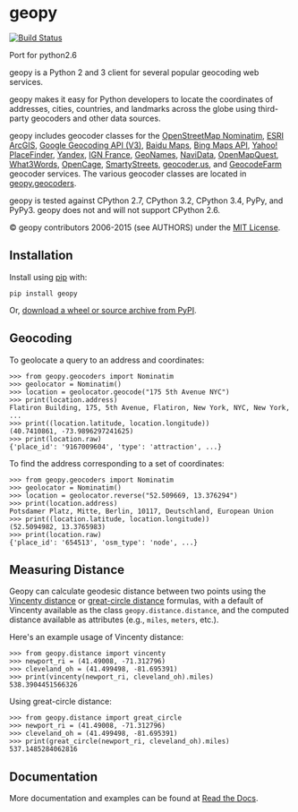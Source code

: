 # geopy

[![Build Status](https://travis-ci.org/geopy/geopy.svg?branch=master)](https://travis-ci.org/geopy/geopy)

Port for python2.6

geopy is a Python 2 and 3 client for several popular geocoding web services.

geopy makes it easy for Python developers to locate the coordinates of
addresses, cities, countries, and landmarks across the globe using third-party
geocoders and other data sources.

geopy includes geocoder classes for the [OpenStreetMap Nominatim][osm],
[ESRI ArcGIS][arcgis], [Google Geocoding API (V3)][googlev3],
[Baidu Maps][baidu], [Bing Maps API][bing], [Yahoo! PlaceFinder][placefinder],
[Yandex][yandex], [IGN France][ignfrance], [GeoNames][geonames],
[NaviData][navidata], [OpenMapQuest][openmapquest], [What3Words][what3words],
[OpenCage][opencage], [SmartyStreets][smartystreets], [geocoder.us][dot_us],
and [GeocodeFarm][geocodefarm] geocoder services.
The various geocoder classes are located in [geopy.geocoders][geocoders_src].

[arcgis]: http://resources.arcgis.com/en/help/arcgis-rest-api/
[baidu]: http://developer.baidu.com/map/webservice-geocoding.htm
[bing]: http://www.microsoft.com/maps/developers/web.aspx
[dot_us]: http://geocoder.us/
[geocodefarm]: https://www.geocodefarm.com/
[geonames]: http://www.geonames.org/
[googlev3]: https://developers.google.com/maps/documentation/geocoding/
[ignfrance]: http://api.ign.fr/tech-docs-js/fr/developpeur/search.html
[mapquest]: http://www.mapquestapi.com/geocoding/
[navidata]: http://navidata.pl
[opencage]: http://geocoder.opencagedata.com/api.html
[openmapquest]: http://developer.mapquest.com/web/products/open/geocoding-service
[osm]: https://wiki.openstreetmap.org/wiki/Nominatim
[placefinder]: https://developer.yahoo.com/boss/geo/docs/
[smartystreets]: https://smartystreets.com/products/liveaddress-api
[what3words]: http://what3words.com/api/reference
[yandex]: http://api.yandex.com/maps/doc/intro/concepts/intro.xml
[geocoders_src]: https://github.com/geopy/geopy/tree/master/geopy/geocoders

geopy is tested against CPython 2.7, CPython 3.2, CPython 3.4, PyPy, and
PyPy3. geopy does not and will not support CPython 2.6.

© geopy contributors 2006-2015 (see AUTHORS) under the
[MIT License](https://github.com/geopy/geopy/blob/master/LICENSE).

## Installation

Install using [pip](http://www.pip-installer.org/en/latest/) with:

    pip install geopy

Or, [download a wheel or source archive from PyPI](https://pypi.python.org/pypi/geopy).

## Geocoding

To geolocate a query to an address and coordinates:

    >>> from geopy.geocoders import Nominatim
    >>> geolocator = Nominatim()
    >>> location = geolocator.geocode("175 5th Avenue NYC")
    >>> print(location.address)
    Flatiron Building, 175, 5th Avenue, Flatiron, New York, NYC, New York, ...
    >>> print((location.latitude, location.longitude))
    (40.7410861, -73.9896297241625)
    >>> print(location.raw)
    {'place_id': '9167009604', 'type': 'attraction', ...}


To find the address corresponding to a set of coordinates:

    >>> from geopy.geocoders import Nominatim
    >>> geolocator = Nominatim()
    >>> location = geolocator.reverse("52.509669, 13.376294")
    >>> print(location.address)
    Potsdamer Platz, Mitte, Berlin, 10117, Deutschland, European Union
    >>> print((location.latitude, location.longitude))
    (52.5094982, 13.3765983)
    >>> print(location.raw)
    {'place_id': '654513', 'osm_type': 'node', ...}


## Measuring Distance

Geopy can calculate geodesic distance between two points using the
[Vincenty distance](https://en.wikipedia.org/wiki/Vincenty\'s_formulae) or
[great-circle distance](https://en.wikipedia.org/wiki/Great-circle_distance)
formulas, with a default of Vincenty available as the class
`geopy.distance.distance`, and the computed distance available as attributes
(e.g., `miles`, `meters`, etc.).

Here's an example usage of Vincenty distance:

    >>> from geopy.distance import vincenty
    >>> newport_ri = (41.49008, -71.312796)
    >>> cleveland_oh = (41.499498, -81.695391)
    >>> print(vincenty(newport_ri, cleveland_oh).miles)
    538.3904451566326

Using great-circle distance:

    >>> from geopy.distance import great_circle
    >>> newport_ri = (41.49008, -71.312796)
    >>> cleveland_oh = (41.499498, -81.695391)
    >>> print(great_circle(newport_ri, cleveland_oh).miles)
    537.1485284062816

## Documentation

More documentation and examples can be found at
[Read the Docs](http://geopy.readthedocs.org/en/latest/).
